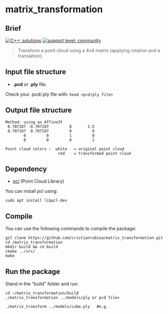 # matrix_transformation

## Brief

[![C++: solutions](https://img.shields.io/badge/C++-Solutions-blue.svg?style=flat&logo=c%2B%2B)](https://es.wikipedia.org/wiki/C%2B%2B) [![support level: community](https://img.shields.io/badge/support%20level-community-lightgray.png)](http://wiki.ros.org/Industrial)

>  Transform a point cloud using a 4x4 matrix (applying rotation and a translation).

## Input file structure

- **.pcd** or **.ply** file.

Check your .pcd/.ply file with: `head <pcd/ply file>`

## Output file structure

```
Method: using an Affine3f
 0.707107 -0.707107         0       2.5
 0.707107  0.707107         0         0
        0         0         1         0
        0         0         0         1

Point cloud colors :  white   = original point cloud
                       red    = transformed point cloud
```

## Dependency

- [pcl](https://pointclouds.org/downloads/) (Point Cloud Library)

You can install pcl using:

```
sudo apt install libpcl-dev
```

## Compile

You can use the following commands to compile the package:

```
git clone https://github.com/cristianrubioa/matrix_transformation.git
cd /matrix_transformation
mkdir build && cd build
cmake ../src/
make
```

## Run the package

Stand in the "build" folder and run:

```
cd ~/matrix_transformation/build
./matrix_transformation ../models/ply or pcd file>

./matrix_transform ../models/cube.ply   #e.g.
```

